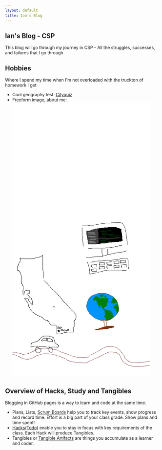 ```yaml
---
layout: default
title: Ian's Blog
---
```



## Ian's Blog - CSP
This blog will go through my journey in CSP - All the struggles, successes, and failures that I go through

## Hobbies
Where I spend my time when I'm not overloaded with the truckton of homework I get
- Cool geography test: [Cityquiz](https://cityquiz.io)
- Freeform image, about me: ![Freeform-about-me](./images/csp_image_thing.png)

## Overview of Hacks, Study and Tangibles
Blogging in GitHub pages is a way to learn and code at the same time. 

- Plans, Lists, [Scrum Boards](https://clickup.com/blog/scrum-board/) help you to track key events, show progress and record time.  Effort is a big part of your class grade.  Show plans and time spent!
- [Hacks(Todo)](https://levelup.gitconnected.com/six-ultimate-daily-hacks-for-every-programmer-60f5f10feae) enable you to stay in focus with key requirements of the class.  Each Hack will produce Tangibles.
- Tangibles or [Tangible Artifacts](https://en.wikipedia.org/wiki/Artifact_(software_development)) are things you accumulate as a learner and coder. 
